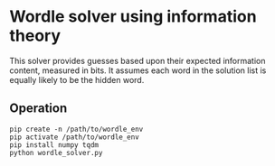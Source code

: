 # Wordle solver using information theory

This solver provides guesses based upon their expected information content, measured in bits. 
It assumes each word in the solution list is equally likely to be the hidden word.

## Operation

```
pip create -n /path/to/wordle_env
pip activate /path/to/wordle_env
pip install numpy tqdm
python wordle_solver.py
```
